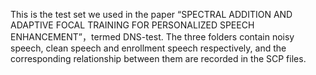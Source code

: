 This is the test set we used in the paper “SPECTRAL ADDITION AND ADAPTIVE FOCAL TRAINING FOR PERSONALIZED SPEECH ENHANCEMENT”，termed DNS-test.
The three folders contain noisy speech, clean speech and enrollment speech respectively, and the corresponding relationship between them are recorded in the SCP files.
